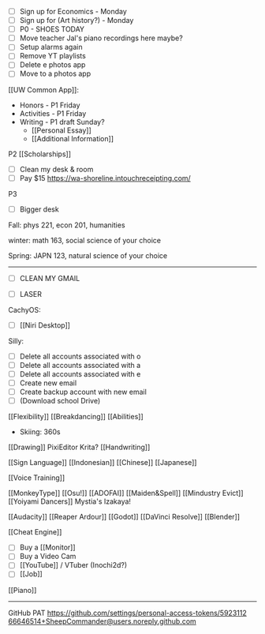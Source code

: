 - [ ] Sign up for Economics - Monday
- [ ] Sign up for (Art history?) - Monday
- [ ] P0 - SHOES TODAY
- [ ] Move teacher Jal's piano recordings here maybe?
- [ ] Setup alarms again
- [ ] Remove YT playlists
- [ ] Delete e photos app
- [ ] Move to a photos app

[[UW Common App]]:
- Honors - P1 Friday
- Activities - P1 Friday
- Writing - P1 draft Sunday?
	- [[Personal Essay]]
	- [[Additional Information]]

P2
[[Scholarships]]
- [ ] Clean my desk & room
- [ ] Pay $15 https://wa-shoreline.intouchreceipting.com/

P3
- [ ] Bigger desk

Fall: phys 221, econ 201, humanities

winter: math 163, social science of your choice

Spring: JAPN 123, natural science of your choice

---
- [ ] CLEAN MY GMAIL

- [ ] LASER

CachyOS:
- [ ] [[Niri Desktop]]

Silly:
- [ ] Delete all accounts associated with o
- [ ] Delete all accounts associated with a
- [ ] Delete all accounts associated with e
- [ ] Create new email
- [ ] Create backup account with new email
- [ ] (Download school Drive)

[[Flexibility]]
[[Breakdancing]]
[[Abilities]] 
- Skiing: 360s

[[Drawing]] PixiEditor Krita?
[[Handwriting]]

[[Sign Language]]
[[Indonesian]]
[[Chinese]]
[[Japanese]]

[[Voice Training]]

[[MonkeyType]]
[[Osu!]]
[[ADOFAI]]
[[Maiden&Spell]]
[[Mindustry Evict]]
[[Yoiyami Dancers]]
Mystia's Izakaya!

[[Audacity]]
[[Reaper Ardour]]
[[Godot]]
[[DaVinci Resolve]]
[[Blender]]

[[Cheat Engine]]

- [ ] Buy a [[Monitor]]
- [ ] Buy a Video Cam
- [ ] [[YouTube]] / VTuber (Inochi2d?)
- [ ] [[Job]]

[[Piano]]

---

GitHub PAT https://github.com/settings/personal-access-tokens/5923112
66646514+SheepCommander@users.noreply.github.com
